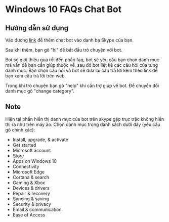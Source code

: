# Windows 10 FAQs Chat Bot
## Hướng dẫn sử dụng
Vào đường [link](https://join.skype.com/bot/455b9e86-db27-4a3a-86c8-df9cc15ccc09) để thêm chat bot vào danh bạ Skype của bạn.

Sau khi thêm, bạn gõ "hi" để bắt đầu trò chuyện với bot.

Bot sẽ giới thiệu qua rồi đến phần faq, bot sẽ yêu cầu bạn chọn danh mục mà vấn đề bạn cần giúp thuộc về, sau đó bot liệt kê các câu hỏi của từng danh mục. 
Bạn chọn câu hỏi và bot sẽ đưa lại câu trả lời kèm theo link để bạn xem câu trả lời trên web.


Trong khi trò chuyện bạn gõ "help" khi cần trợ giúp về bot. 
Để chuyển đổi danh mục gõ "change category". 

## Note
Hiện tại phần hiển thị danh mục của bot trên skype gặp trục trặc không hiển thị ra như trên máy ảo. 
Chọn danh mục trong danh sách dưới đây (yêu cầu gõ chính xác):
* Install, upgrade, & activate
* Get started
* Microsoft account
* Store
* Apps on Windows 10
* Connectivity
* Microsoft Edge
* Cortana & search
* Gaming & Xbox
* Devices & drivers
* Repair & recovery
* Syncing & saving
* Security & privacy
* Email & communication
* Ease of Access